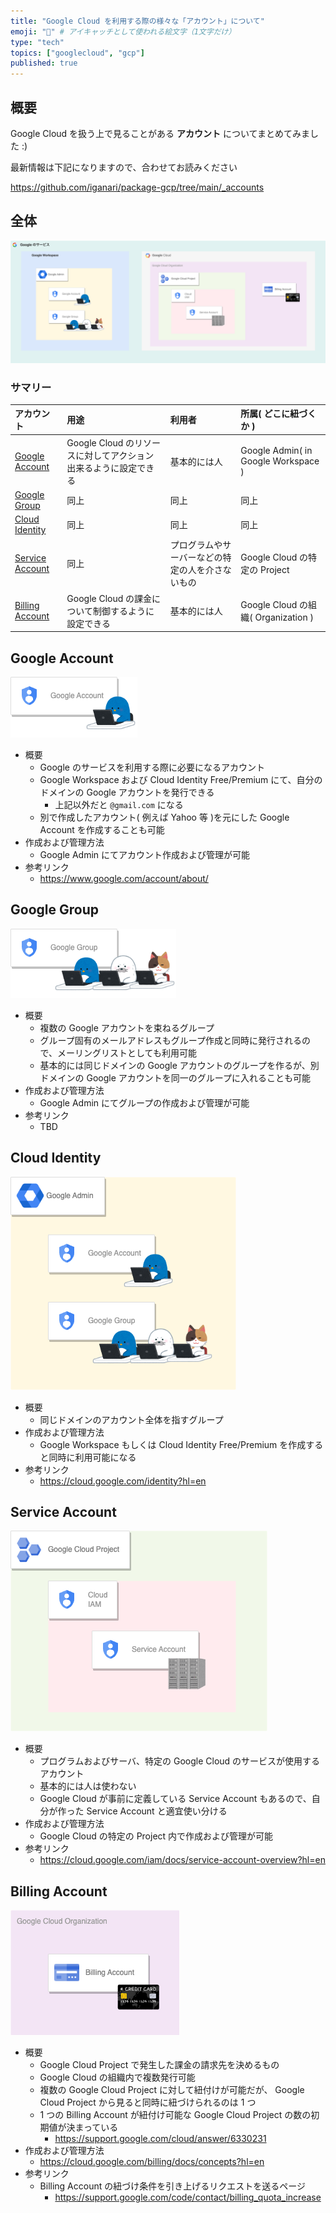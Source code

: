 ```yaml
---
title: "Google Cloud を利用する際の様々な「アカウント」について"
emoji: "📝" # アイキャッチとして使われる絵文字（1文字だけ）
type: "tech"
topics: ["googlecloud", "gcp"]
published: true
---
```


## 概要

Google Cloud を扱う上で見ることがある **アカウント** についてまとめてみました :)

最新情報は下記になりますので、合わせてお読みください

https://github.com/iganari/package-gcp/tree/main/_accounts

## 全体

![](https://raw.githubusercontent.com/iganari/package-gcp/main/_accounts/_img/01-all.png)

### サマリー

アカウント | 用途 | 利用者 | 所属( どこに紐づくか )
:- | :- | :- | :- 
[Google Account](#google-account) | Google Cloud のリソースに対してアクション出来るように設定できる | 基本的には人 | Google Admin( in Google Workspace )
[Google Group](#google-group) | 同上 | 同上 | 同上
[Cloud Identity](#cloud-identity) | 同上 | 同上 | 同上
[Service Account](#service-account) | 同上 | プログラムやサーバーなどの特定の人を介さないもの | Google Cloud の特定の Project
[Billing Account](#billing-account) | Google Cloud の課金について制御するように設定できる | 基本的には人 | Google Cloud の組織( Organization )

## Google Account

![](https://raw.githubusercontent.com/iganari/package-gcp/main/_accounts/_img/02-google-account.png)

- 概要
  - Google のサービスを利用する際に必要になるアカウント
  - Google Workspace および Cloud Identity Free/Premium にて、自分のドメインの Google アカウントを発行できる
    - 上記以外だと `@gmail.com` になる
  - 別で作成したアカウント( 例えば Yahoo 等 )を元にした Google Account を作成することも可能
- 作成および管理方法
  - Google Admin にてアカウント作成および管理が可能
- 参考リンク
  - https://www.google.com/account/about/

## Google Group

![](https://raw.githubusercontent.com/iganari/package-gcp/main/_accounts/_img/03-google-group.png)

- 概要
  - 複数の Google アカウントを束ねるグループ
  - グループ固有のメールアドレスもグループ作成と同時に発行されるので、メーリングリストとしても利用可能
  - 基本的には同じドメインの Google アカウントのグループを作るが、別ドメインの Google アカウントを同一のグループに入れることも可能
- 作成および管理方法
  - Google Admin にてグループの作成および管理が可能
- 参考リンク
  - TBD

## Cloud Identity

![](https://raw.githubusercontent.com/iganari/package-gcp/main/_accounts/_img/04-cloud-identity.png)

- 概要
  - 同じドメインのアカウント全体を指すグループ
- 作成および管理方法
  - Google Workspace もしくは Cloud Identity Free/Premium を作成すると同時に利用可能になる
- 参考リンク
  - https://cloud.google.com/identity?hl=en

## Service Account

![](https://raw.githubusercontent.com/iganari/package-gcp/main/_accounts/_img/05-service-account.png)

- 概要
  - プログラムおよびサーバ、特定の Google Cloud のサービスが使用するアカウント
  - 基本的には人は使わない
  - Google Cloud が事前に定義している Service Account もあるので、自分が作った Service Account と適宜使い分ける
- 作成および管理方法
  - Google Cloud の特定の Project 内で作成および管理が可能
- 参考リンク
  - https://cloud.google.com/iam/docs/service-account-overview?hl=en

## Billing Account

![](https://raw.githubusercontent.com/iganari/package-gcp/main/_accounts/_img/06-billing-account.png)

- 概要
  - Google Cloud Project で発生した課金の請求先を決めるもの
  - Google Cloud の組織内で複数発行可能
  - 複数の Google Cloud Project に対して紐付けが可能だが、 Google Cloud Project から見ると同時に紐づけられるのは 1 つ
  - 1 つの Billing Account が紐付け可能な Google Cloud Project の数の初期値が決まっている
    - https://support.google.com/cloud/answer/6330231
- 作成および管理方法
  - https://cloud.google.com/billing/docs/concepts?hl=en
- 参考リンク
  - Billing Account の紐づけ条件を引き上げるリクエストを送るページ
    - https://support.google.com/code/contact/billing_quota_increase

